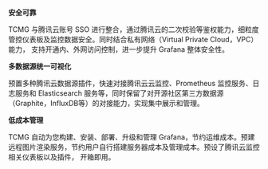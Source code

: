 **安全可靠**

TCMG 与腾讯云账号 SSO 进行整合，通过腾讯云的二次校验等鉴权能力，细粒度管控仪表板及监控数据安全。同时结合私有网络（Virtual Private Cloud，VPC）能力， 支持开通内、外网访问控制，进一步提升 Grafana 整体安全性。

**多数据源统一可视化**

预置多种腾讯云数据源插件，快速对接腾讯云云监控、Prometheus 监控服务、日志服务和 Elasticsearch 服务等，同时保留了对开源社区第三方数据源（Graphite，InfluxDB等）的对接能力，实现集中展示和管理。

**低成本管理**

TCMG 自动为您构建、安装、部署、升级和管理 Grafana，节约运维成本。预建远程图片渲染服务，节约用户自行搭建服务器成本及管理成本。预设了腾讯云监控相关仪表板以及插件， 开箱即用。

